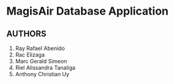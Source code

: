 # MagisAir Database Application

## AUTHORS
1. Ray Rafael Abenido
2. Rac Elizaga
3. Marc Gerald Simeon
3. Riel Alissandra Tanaliga
4. Anthony Christian Uy